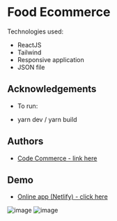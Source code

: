 # Food Ecommerce

Technologies used:

- ReactJS
- Tailwind
- Responsive application
- JSON file

## Acknowledgements


- To run:

- yarn dev / yarn build

## Authors

- [ Code Commerce - link here ](https://www.youtube.com/watch?v=GDd2c70gsxE&t=81s)

## Demo

- [Online app (Netlify) - click here](https://quiet-faloodeh-f2ebf8.netlify.app/)

![image](https://user-images.githubusercontent.com/63982700/209481829-eb227d58-15b6-406d-beda-410e6b1c3d4f.png)
![image](https://user-images.githubusercontent.com/63982700/209481833-5d550801-b965-462c-87a0-b5164b6e34a7.png)
